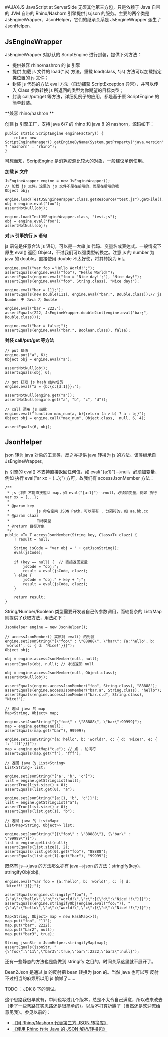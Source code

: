#AJAXJS JavaScript at ServerSide
无须其他第三方包，只是依赖于 Java 自带的 JVM 自带的 Rhino/Nashorn 引擎提供 js/json 的服务。主要的两个类是 JsEngineWrapper、JsonHelper，它们的继承关系是 JsEngineWrapper 派生了 JsonHelper。

JsEngineWrapper
-----------------------
JsEngineWrapper 对默认的 ScriptEngine 进行封装，提供下列方法：

- 提供兼容 rhino/nashron 的 js 引擎
- 提供 加载 js 文件的 load(\*.js) 方法。重载 load(class, *.js) 方法可以加载指定类位置的 js 文件；
- 封装 js 代码的方法 eval 方法（自动捕获 ScriptException 异常），并可以传入 Class 参数转换 js 所返回的类型为你期望的目标类型；
- 封装 call/put/get 等方法，详细见例子的应用，都是基于原 ScriptEngine 的简单封装。

**兼容 rhino/nashron ** 

创建 js 引擎工厂，支持 java 6/7 的 rhino 和 java 8 的 nashorn，源码如下：

	public static ScriptEngine engineFactory() {
		return new ScriptEngineManager().getEngineByName(System.getProperty("java.version").contains("1.8.") ? "nashorn" : "rhino");
	}

可想而知，ScriptEngine 是消耗资源比较大的对象，一般建议单例使用。


**加载 js 文件** 


	JsEngineWrapper engine = new JsEngineWrapper();
	// 加载 js 文件。这里的 js 文件不是在前端的，而是在后端的哦
	Object obj;
		
	engine.load(TestJSEngineWrapper.class.getResource("test.js").getFile().toString());
	obj = engine.eval("foo");
	assertNotNull(obj);
	
	engine.load(TestJSEngineWrapper.class, "test.js");
	obj = engine.eval("foo");
	assertNotNull(obj);
	
**对 js 引擎执行 js 语句** 

js 语句是任意合法 js 语句，可以是一大串 js 代码、变量名或表达式。一般情况下原生 eval() 返回 Object，不过我们可以强类型转换之。注意 js 的 number 为 java 的 double。直接使用 double 不太好使，将其转换为 int。

	engine.eval("var foo ='Hello World!';");
	assertEquals(engine.eval("foo"), "Hello World!");
	assertEquals(engine.eval("foo = 'Nice day!';"), "Nice day!");
	assertEquals(engine.eval("foo", String.class), "Nice day!");
	
	engine.eval("bar = 111;");
	assertEquals(new Double(111), engine.eval("bar;", Double.class));// js Number 于 Java 为 Double
	
	engine.eval("bar = 222;");
	assertEquals(222, JsEngineWrapper.double2int(engine.eval("bar;", Double.class)));
	
	engine.eval("bar = false;");
	assertEquals(engine.eval("bar;", Boolean.class), false);
	
**封装 call/put/get 等方法**

	// put 赋值
	engine.put("a", 6);
	Object obj = engine.eval("a");
	
	assertNotNull(obj);
	assertEquals(obj, 6);
	
	// get 获取 js hash 结构成员
	engine.eval("a = {b:{c:{d:1}}};");
		
	assertNotNull(engine.get("a"));
	assertNotNull(engine.get("a", "b", "c", "d"));
	
	// call 调用 js 函数
	engine.eval("function max_num(a, b){return (a > b) ? a : b;}");
	Object obj = engine.call("max_num", Object.class,  null, 6, 4);
	
	assertEquals(6, obj);
	
JsonHelper
-------------------
json 转为 java 对象的工具类，反之亦提供 java 转换为 js 的方法。该类继承自 JsEngineWrapper。

js 引擎的 eval() 不支持直接返回任何值，如 eval("{a:1}")-->null，必须加变量，例如 执行 eval("ar xx = {...};") 方可，故我们有 accessJsonMember 方法：

	/**
	 * js 引擎 不能直接返回 map，如 eval("{a:1}")-->null，必须加变量，例如 执行 var xx = {...};
	 * 
	 * @param key
	 *            js 命名空间 JSON Path，可以带有 . 分隔符的，如 aa.bb.cc
	 * @param clazz
	 *            目标类型
	 * @return 目标对象
	 */
	public <T> T accessJsonMember(String key, Class<T> clazz) {
		T result = null;
		
		String jsCode = "var obj = " + getJsonString();
		eval(jsCode);
		
		if (key == null) {	// 直接返回变量
			jsCode = "obj;";
			result = eval(jsCode, clazz);
		} else {
			jsCode = "obj." + key + ";";
			result = eval(jsCode, clazz);
		} 
			
		return result;
	}

String/Number/Boolean 类型需要开发者自己传参数调用，而较复杂的 List/Map 则提供了获取方法，用法如下：

	JsonHelper engine = new JsonHelper();
	
	// accessJsonMember() 实质对 eval() 的封装
	engine.setJsonString("{\"foo\" : \"88888\", \"bar\": {a:'hello', b: 'world!', c: { d: 'Nice!'}}}");
	Object obj;
	
	obj = engine.accessJsonMember(null, null);
	assertEquals(obj, null); // 永远返回 null
	
	obj = engine.accessJsonMember(null, Object.class);
	assertNotNull(obj);
	
	assertEquals(engine.accessJsonMember("foo", String.class), "88888");
	assertEquals(engine.accessJsonMember("bar.a", String.class), "hello");
	assertEquals(engine.accessJsonMember("bar.c.d", String.class), "Nice!");
	
	// 返回 java 的 map
	Map<String, Object> map;
	
	engine.setJsonString("{\"foo\" : \"88888\", \"bar\":99999}");
	map = engine.getMap(null);
	assertEquals(map.get("bar"), 99999);
	
	engine.setJsonString("{a:'hello', b: 'world!', c: { d: 'Nice!', e: { f: 'fff'}}}");
	map = engine.getMap("c.e"); // 点 . 访问符
	assertEquals(map.get("f"), "fff");
	
	// 返回 java 的 List<String>
	List<String> list;
	
	engine.setJsonString("['a', 'b', 'c']");
	list = engine.getStringList(null);
	assertTrue(list.size() > 0);
	assertEquals(list.get(0), "a");
		
	engine.setJsonString("{a:[1, 'b', 'c']}");
	list = engine.getStringList("a");
	assertTrue(list.size() > 0);
	assertEquals(list.get(1), "b");
	
	// 返回 java 的 List<Map>
	List<Map<String, Object>> list;
	
	engine.setJsonString("[{\"foo\" : \"88888\"}, {\"bar\" : \"99999\"}]");
	list = engine.getList(null);
	assertEquals(list.size(), 2);
	assertEquals(list.get(0).get("foo"), "88888");
	assertEquals(list.get(1).get("bar"), "99999");
	
既然有 js-->java 的方法那么亦有 java-->json 的方法：stringify(key)、stringifyObj(obj)。

	engine.eval("var foo = {a:'hello', b: 'world!', c: [{ d: 'Nice!!!'}]};");
		
	assertEquals(engine.stringify("foo"), "{\"a\":\"hello\",\"b\":\"world!\",\"c\":[{\"d\":\"Nice!!!\"}]}");
	assertEquals(engine.stringifyObj(engine.eval("foo;")), "{\"a\":\"hello\",\"b\":\"world!\",\"c\":[{\"d\":\"Nice!!!\"}]}");
	
	Map<String, Object> map = new HashMap<>();
	map.put("foo", "11");
	map.put("bar", 2222);
	map.put("bar2", null);
	map.put("bar3", true);
	
	String jsonStr = JsonHelper.stringifyMap(map);
	assertEquals(jsonStr, "{\"foo\":\"11\",\"bar3\":true,\"bar\":2222,\"bar2\":null}");
	
还有一些静态的方法也是能做到 stringify 之目的，时间关系这里就不展开了。

Bean2Json 是通过 js 的反射把 bean 转换为 json 的。当然 java 也可以写 反射不过相当的麻烦所以用 js 偷懒了……

TODO ：JDK 8 下的测试。

这个思路我很早就有，中间也写过几个版本，总是不太令自己满意，所以改来改去（走了一些弯路其实思路还是很简单的）。以后不打算折腾了（当然还是欢迎您给意见我）。参见以前的：

- [《用 Rhino/Nashorn 代替第三方 JSON 转换库》](http://blog.csdn.net/zhangxin09/article/details/51810804)
- [《使用 Rhino 作为 Java 的 JSON 解析/转换包》](http://blog.csdn.net/zhangxin09/article/details/6401031)	
